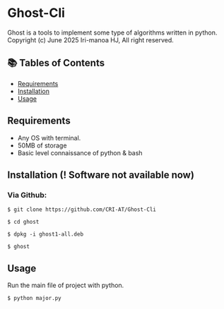 # Ghost-Cli

Ghost is a tools to implement some type of
algorithms written in python.
Copyright (c) June 2025 Iri-manoa HJ,
All right reserved.

## 📚 Tables of Contents
- [Requirements](#requirements)
- [Installation](#installation)
- [Usage](#usage)

## Requirements
- Any OS with terminal.
- 50MB of storage
- Basic level connaissance of python & bash

## Installation (! Software not available now)

### Via Github:
 
```
$ git clone https://github.com/CRI-AT/Ghost-Cli

$ cd ghost

$ dpkg -i ghost1-all.deb

$ ghost
```

## Usage
Run the main file of project with python.
```
$ python major.py
```